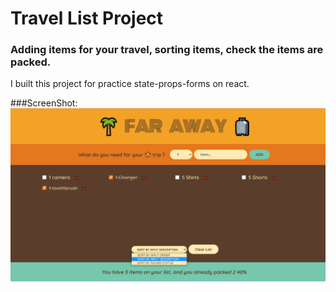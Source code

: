 # Travel List Project

### Adding items for your travel, sorting items, check the items are packed.

I built this project for practice state-props-forms on react.

###ScreenShot:
![ScreenShot](travel-list-screenshot.png)
